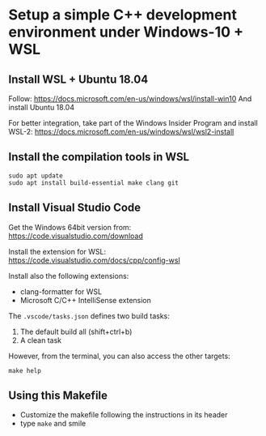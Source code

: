 # Setup a simple C++ development environment under Windows-10 + WSL

## Install WSL + Ubuntu 18.04

Follow:
https://docs.microsoft.com/en-us/windows/wsl/install-win10
And install Ubuntu 18.04

For better integration, take part of the Windows Insider Program and install WSL-2:
https://docs.microsoft.com/en-us/windows/wsl/wsl2-install


## Install the compilation tools in WSL

```
sudo apt update
sudo apt install build-essential make clang git
```

## Install Visual Studio Code

Get the Windows 64bit version from:
https://code.visualstudio.com/download

Install the extension for WSL:
https://code.visualstudio.com/docs/cpp/config-wsl

Install also the following extensions:
  - clang-formatter for WSL
  - Microsoft C/C++ IntelliSense extension

The `.vscode/tasks.json` defines two build tasks:
  1. The default build all (shift+ctrl+b)
  2. A clean task

However, from the terminal, you can also access the other targets:
```
make help
```

## Using this Makefile

  - Customize the makefile following the instructions in its header
  - type `make` and smile



